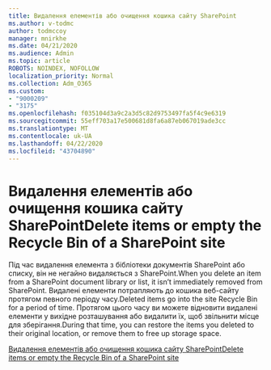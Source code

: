 ```yaml
---
title: Видалення елементів або очищення кошика сайту SharePoint
ms.author: v-todmc
author: todmccoy
manager: mnirkhe
ms.date: 04/21/2020
ms.audience: Admin
ms.topic: article
ROBOTS: NOINDEX, NOFOLLOW
localization_priority: Normal
ms.collection: Adm_O365
ms.custom:
- "9000209"
- "3175"
ms.openlocfilehash: f035104d3a9c2a3d5c82d9753497fa5f4c9e6319
ms.sourcegitcommit: 55eff703a17e500681d8fa6a87eb067019ade3cc
ms.translationtype: MT
ms.contentlocale: uk-UA
ms.lasthandoff: 04/22/2020
ms.locfileid: "43704890"
---
```

# <a name="delete-items-or-empty-the-recycle-bin-of-a-sharepoint-site"></a><span data-ttu-id="40694-102">Видалення елементів або очищення кошика сайту SharePoint</span><span class="sxs-lookup"><span data-stu-id="40694-102">Delete items or empty the Recycle Bin of a SharePoint site</span></span> 

<span data-ttu-id="40694-103">Під час видалення елемента з бібліотеки документів SharePoint або списку, він не негайно видаляється з SharePoint.</span><span class="sxs-lookup"><span data-stu-id="40694-103">When you delete an item from a SharePoint document library or list, it isn’t immediately removed from SharePoint.</span></span> <span data-ttu-id="40694-104">Видалені елементи потрапляють до кошика веб-сайту протягом певного періоду часу.</span><span class="sxs-lookup"><span data-stu-id="40694-104">Deleted items go into the site Recycle Bin for a period of time.</span></span> <span data-ttu-id="40694-105">Протягом цього часу ви можете відновити видалені елементи у вихідне розташування або видалити їх, щоб звільнити місце для зберігання.</span><span class="sxs-lookup"><span data-stu-id="40694-105">During that time, you can restore the items you deleted to their original location, or remove them to free up storage space.</span></span>

[<span data-ttu-id="40694-106">Видалення елементів або очищення кошика сайту SharePoint</span><span class="sxs-lookup"><span data-stu-id="40694-106">Delete items or empty the Recycle Bin of a SharePoint site</span></span>](https://support.office.com/article/2e713599-d13e-40d6-96dc-66f0a366f74e)